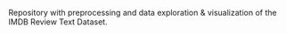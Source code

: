 Repository with preprocessing and data exploration & visualization of the IMDB Review Text Dataset.
